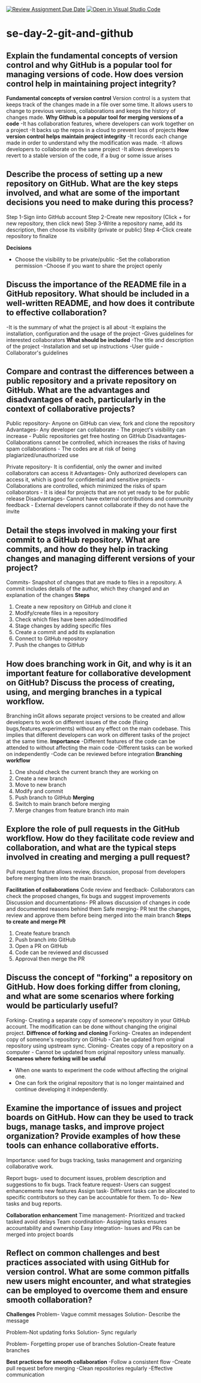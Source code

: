 [![Review Assignment Due Date](https://classroom.github.com/assets/deadline-readme-button-22041afd0340ce965d47ae6ef1cefeee28c7c493a6346c4f15d667ab976d596c.svg)](https://classroom.github.com/a/8wgCKhpZ)
[![Open in Visual Studio Code](https://classroom.github.com/assets/open-in-vscode-2e0aaae1b6195c2367325f4f02e2d04e9abb55f0b24a779b69b11b9e10269abc.svg)](https://classroom.github.com/online_ide?assignment_repo_id=18440464&assignment_repo_type=AssignmentRepo)
# se-day-2-git-and-github
## Explain the fundamental concepts of version control and why GitHub is a popular tool for managing versions of code. How does version control help in maintaining project integrity?

**Fundamental concepts of version control**
Version control is a system that keeps track of the changes made in a file over some time. It allows users to change to previous versions, collaborations and keeps the history of changes made.
**Why Github is a popular tool for merging versions of a code**
-It has collaboration features, where developers can work together on a project
-It backs up the repos in a cloud to prevent loss of projects
**How version control helps maintain project integrity**
-It records each change made in order to understand why the modification was made.
-It allows developers to collaborate on the same project
-It allows developers to revert to a stable version of the code, if a bug or some issue arises

## Describe the process of setting up a new repository on GitHub. What are the key steps involved, and what are some of the important decisions you need to make during this process?

Step 1-Sign iinto GitHub account
Step 2-Create new repository (Click + for new repository, then click new)
Step 3-Write a repository name, add its description, then choose its visibility (private or public)
Step 4-Click create repository to finalize

**Decisions**
- Choose the visibility to be private/public
-Set the collaboration permission
-Choose if you want to share the project openly

## Discuss the importance of the README file in a GitHub repository. What should be included in a well-written README, and how does it contribute to effective collaboration?
-It is the summary of what the project is all about
-It explains the installation, configuration and the usage of the project
-Gives guidelines for interested collaborators
**What should be included**
-The title and description of the project
-Installation and set up instructions
-User guide
-Collaborator's guidelines

## Compare and contrast the differences between a public repository and a private repository on GitHub. What are the advantages and disadvantages of each, particularly in the context of collaborative projects?

Public repository- Anyone on GitHub can view, fork and clone the repository
Advantages- Any developer can collaborate
          - The project's visibility can increase
          - Public repositories get free hosting on GitHub
Disadvantages- Collaborations cannot be controlled, which increases the risks of having spam collaborations
             - The codes are at risk of being plagiarized/unauthorized use

Private repository- It is confidential, only the owner and invited collaborators can access it
Advantages- Only authorized developers can access it, which is good for confidential and sensitive projects
          - Collaborations are controlled, which minimized the risks of spam collaborators
          - It is ideal for projects that are not yet ready to be for public release
Disadvantages- Cannot have external contributions and community feedback
             - External developers cannot collaborate if they do not have the invite

## Detail the steps involved in making your first commit to a GitHub repository. What are commits, and how do they help in tracking changes and managing different versions of your project?

Commits- Snapshot of changes that are made to files in a repository. A commit includes details of the author, which they changed and an explanation of the changes
**Steps**
1. Create a new repository on GitHub and clone it
2. Modify/create files in a repository
3. Check which files have been added/modified
4. Stage changes by adding specific files
5. Create a commit and add its explanation
6. Connect to GitHub repository
7. Push the changes to GitHub

## How does branching work in Git, and why is it an important feature for collaborative development on GitHub? Discuss the process of creating, using, and merging branches in a typical workflow.

Branching inGit allows separate project versions to be created and allow developers to work on different issues of the code (fixing bugs,features,experiments) without any effect on the main codebase. This implies that different developers can work on different tasks of the project at the same time.
**Importance**
-Different features of the code can be attended to without affecting the main code
-Different tasks can be worked on independently
-Code can be reviewed before integration
**Branching workflow**
1. One should check the current branch they are working on
2. Create a new branch
3. Move to new branch
4. Modify and commit
5. Push branch to GitHub
**Merging**
6. Switch to main branch before merging
7. Merge changes from feature branch into main

## Explore the role of pull requests in the GitHub workflow. How do they facilitate code review and collaboration, and what are the typical steps involved in creating and merging a pull request?

Pull request feature allows review, discussion, proposal from developers before merging them into the main branch.

**Facilitation of collaborations**
Code review and feedback- Collaborators can check the proposed changes, fix bugs and suggest improvements
Discussion and documentations- PR allows discussion of changes in code and documented reasons behind them
Safe merging- PR test the changes, review and approve them before being merged into the main branch
**Steps to create and merge PR**
1. Create feature branch
2. Push branch into GitHub
3. Open a PR on GitHub
4. Code can be reviewed and discussed
5. Approval then merge the PR

## Discuss the concept of "forking" a repository on GitHub. How does forking differ from cloning, and what are some scenarios where forking would be particularly useful?

Forking- Creating a separate copy of someone's repository in your GitHub account. The modification can be done without changing the original project.
**Diffrence of forking and cloning**
Forking- Creates an independent copy of someone's repository on GitHub
       - Can be updated from original repository using upstream sync.
Cloning- Creates copy of a repository on a computer
       - Cannot be updated from original repository unless manually.
**Scenareos where forking will be useful**
- When one wants to experiment the code without affecting the original one.
- One can fork the original repository that is no longer maintained and continue developing it independently.


## Examine the importance of issues and project boards on GitHub. How can they be used to track bugs, manage tasks, and improve project organization? Provide examples of how these tools can enhance collaborative efforts.

Importance: used for bugs tracking, tasks management and organizing collaborative work.

Report bugs- used to document issues, problem description and suggestions to fix bugs.
Track feature request- Users can suggest enhancements new features
Assign task- Different tasks can be allocated to specific contributors so they can be accountable for them.
To do- New tasks and bug reports.

**Collaboration enhancement**
Time management- Prioritized and tracked tasked avoid delays
Team coordination- Assigning tasks ensures accountability and ownership
Easy integration- Issues and PRs can be merged into project boards

## Reflect on common challenges and best practices associated with using GitHub for version control. What are some common pitfalls new users might encounter, and what strategies can be employed to overcome them and ensure smooth collaboration?

**Challenges**
Problem- Vague commit messages
Solution- Describe the message

Problem-Not updating forks
Solution- Sync regularly

Problem- Forgetting proper use of branches
Solution-Create feature branches

**Best practices for smooth collaboration**
-Follow a consistent flow
-Create pull request before merging
-Clean repositories regularly
-Effective communication
